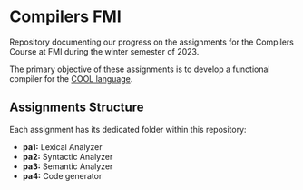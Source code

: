 # Compilers FMI

Repository documenting our progress on the assignments for the Compilers Course at FMI during the winter semester of 2023.

The primary objective of these assignments is to develop a functional compiler for the [COOL language](https://web.stanford.edu/class/cs143/materials/cool-manual.pdf).

## Assignments Structure

Each assignment has its dedicated folder within this repository:

- **pa1:** Lexical Analyzer
- **pa2:** Syntactic Analyzer
- **pa3:** Semantic Analyzer
- **pa4:** Code generator
